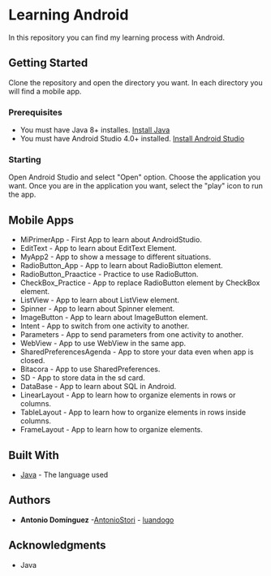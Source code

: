 # Learning Android

In this repository you can find my learning process with Android.

## Getting Started

Clone the repository and open the directory you want. In each directory you will find a mobile app.

### Prerequisites

* You must have Java 8+ installes. [Install Java](https://www.java.com/en/download/)
* You must have Android Studio 4.0+ installed. [Install Android Studio](https://developer.android.com/studio#downloads) 


### Starting

Open Android Studio and select "Open" option. Choose the application you want.
Once you are in the application you want, select the "play" icon to run the app.

## Mobile Apps

* MiPrimerApp - First App to learn about AndroidStudio.
* EditText - App to learn about EditText Element.
* MyApp2 - App to show a message to different situations.
* RadioButton_App - App to learn about RadioBiutton element.
* RadioButton_Praactice - Practice to use RadioButton.
* CheckBox_Practice - App to replace RadioButton element by CheckBox element.
* ListView - App to learn about ListView element.
* Spinner - App to learn about Spinner element.
* ImageButton - App to learn about ImageButton element.
* Intent - App to switch from one activity to another.
* Parameters - App to send parameters from one activity to another.
* WebView - App to use WebView in the same app.
* SharedPreferencesAgenda - App to store your data even when app is closed.
* Bitacora - App to use SharedPreferences.
* SD - App to store data in the sd card.
* DataBase - App to learn about SQL in Android.
* LinearLayout - App to learn how to organize elements in rows or columns.
* TableLayout - App to learn how to organize elements in rows inside columns.
* FrameLayout - App to learn how to organize elements.



## Built With

* [Java](https://www.java.com/es/) - The language used


## Authors

* **Antonio Domínguez** -[AntonioStori](https://github.com/AntonioStori)  - [luandogo](https://github.com/luandogo/)


## Acknowledgments

* Java